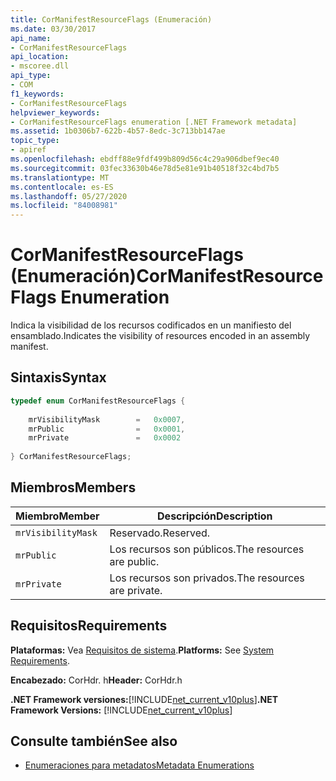 ```yaml
---
title: CorManifestResourceFlags (Enumeración)
ms.date: 03/30/2017
api_name:
- CorManifestResourceFlags
api_location:
- mscoree.dll
api_type:
- COM
f1_keywords:
- CorManifestResourceFlags
helpviewer_keywords:
- CorManifestResourceFlags enumeration [.NET Framework metadata]
ms.assetid: 1b0306b7-622b-4b57-8edc-3c713bb147ae
topic_type:
- apiref
ms.openlocfilehash: ebdff88e9fdf499b809d56c4c29a906dbef9ec40
ms.sourcegitcommit: 03fec33630b46e78d5e81e91b40518f32c4bd7b5
ms.translationtype: MT
ms.contentlocale: es-ES
ms.lasthandoff: 05/27/2020
ms.locfileid: "84008981"
---
```

# <a name="cormanifestresourceflags-enumeration"></a><span data-ttu-id="9f9d2-102">CorManifestResourceFlags (Enumeración)</span><span class="sxs-lookup"><span data-stu-id="9f9d2-102">CorManifestResourceFlags Enumeration</span></span>
<span data-ttu-id="9f9d2-103">Indica la visibilidad de los recursos codificados en un manifiesto del ensamblado.</span><span class="sxs-lookup"><span data-stu-id="9f9d2-103">Indicates the visibility of resources encoded in an assembly manifest.</span></span>  
  
## <a name="syntax"></a><span data-ttu-id="9f9d2-104">Sintaxis</span><span class="sxs-lookup"><span data-stu-id="9f9d2-104">Syntax</span></span>  
  
```cpp  
typedef enum CorManifestResourceFlags {  
  
    mrVisibilityMask        =   0x0007,  
    mrPublic                =   0x0001,  
    mrPrivate               =   0x0002  
  
} CorManifestResourceFlags;  
```  
  
## <a name="members"></a><span data-ttu-id="9f9d2-105">Miembros</span><span class="sxs-lookup"><span data-stu-id="9f9d2-105">Members</span></span>  
  
|<span data-ttu-id="9f9d2-106">Miembro</span><span class="sxs-lookup"><span data-stu-id="9f9d2-106">Member</span></span>|<span data-ttu-id="9f9d2-107">Descripción</span><span class="sxs-lookup"><span data-stu-id="9f9d2-107">Description</span></span>|  
|------------|-----------------|  
|`mrVisibilityMask`|<span data-ttu-id="9f9d2-108">Reservado.</span><span class="sxs-lookup"><span data-stu-id="9f9d2-108">Reserved.</span></span>|  
|`mrPublic`|<span data-ttu-id="9f9d2-109">Los recursos son públicos.</span><span class="sxs-lookup"><span data-stu-id="9f9d2-109">The resources are public.</span></span>|  
|`mrPrivate`|<span data-ttu-id="9f9d2-110">Los recursos son privados.</span><span class="sxs-lookup"><span data-stu-id="9f9d2-110">The resources are private.</span></span>|  
  
## <a name="requirements"></a><span data-ttu-id="9f9d2-111">Requisitos</span><span class="sxs-lookup"><span data-stu-id="9f9d2-111">Requirements</span></span>  
 <span data-ttu-id="9f9d2-112">**Plataformas:** Vea [Requisitos de sistema](../../get-started/system-requirements.md).</span><span class="sxs-lookup"><span data-stu-id="9f9d2-112">**Platforms:** See [System Requirements](../../get-started/system-requirements.md).</span></span>  
  
 <span data-ttu-id="9f9d2-113">**Encabezado:** CorHdr. h</span><span class="sxs-lookup"><span data-stu-id="9f9d2-113">**Header:** CorHdr.h</span></span>  
  
 <span data-ttu-id="9f9d2-114">**.NET Framework versiones:**[!INCLUDE[net_current_v10plus](../../../../includes/net-current-v10plus-md.md)]</span><span class="sxs-lookup"><span data-stu-id="9f9d2-114">**.NET Framework Versions:** [!INCLUDE[net_current_v10plus](../../../../includes/net-current-v10plus-md.md)]</span></span>  
  
## <a name="see-also"></a><span data-ttu-id="9f9d2-115">Consulte también</span><span class="sxs-lookup"><span data-stu-id="9f9d2-115">See also</span></span>

- [<span data-ttu-id="9f9d2-116">Enumeraciones para metadatos</span><span class="sxs-lookup"><span data-stu-id="9f9d2-116">Metadata Enumerations</span></span>](metadata-enumerations.md)
